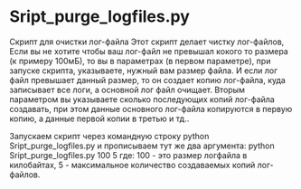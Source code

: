 # Sript_purge_logfiles.py
Скрипт для очистки лог-файла 
Этот скрипт делает чистку лог-файлов, Если вы не хотите чтобы ваш лог-файл не превышал кокого то размера (к примеру 100мБ), то вы в параметрах (в первом параметре), при запуске скрипта, указываете, нужный вам размер файла. И если лог файл превышает данный размер, то он создает копию лог-файла, куда записывает все логи, а основной лог файл очищает. Вторым параметром вы указываете сколько последующих копий лог-файла создавать, при этом данные основного лог-файла копируются в первую копию, а данные первой копии в третью и тд..


Запускаем скрипт через командную строку python Sript_purge_logfiles.py и прописываем тут же два аргумента:
python Sript_purge_logfiles.py 100 5    где: 100 - это размер логфайла в килобайтах,  5 - максимальное количество создаваемых копий лог-файлов.

